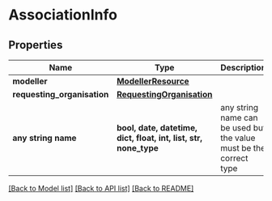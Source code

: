 # AssociationInfo


## Properties
Name | Type | Description | Notes
------------ | ------------- | ------------- | -------------
**modeller** | [**ModellerResource**](ModellerResource.md) |  | 
**requesting_organisation** | [**RequestingOrganisation**](RequestingOrganisation.md) |  | [optional] 
**any string name** | **bool, date, datetime, dict, float, int, list, str, none_type** | any string name can be used but the value must be the correct type | [optional]

[[Back to Model list]](../README.md#documentation-for-models) [[Back to API list]](../README.md#documentation-for-api-endpoints) [[Back to README]](../README.md)


